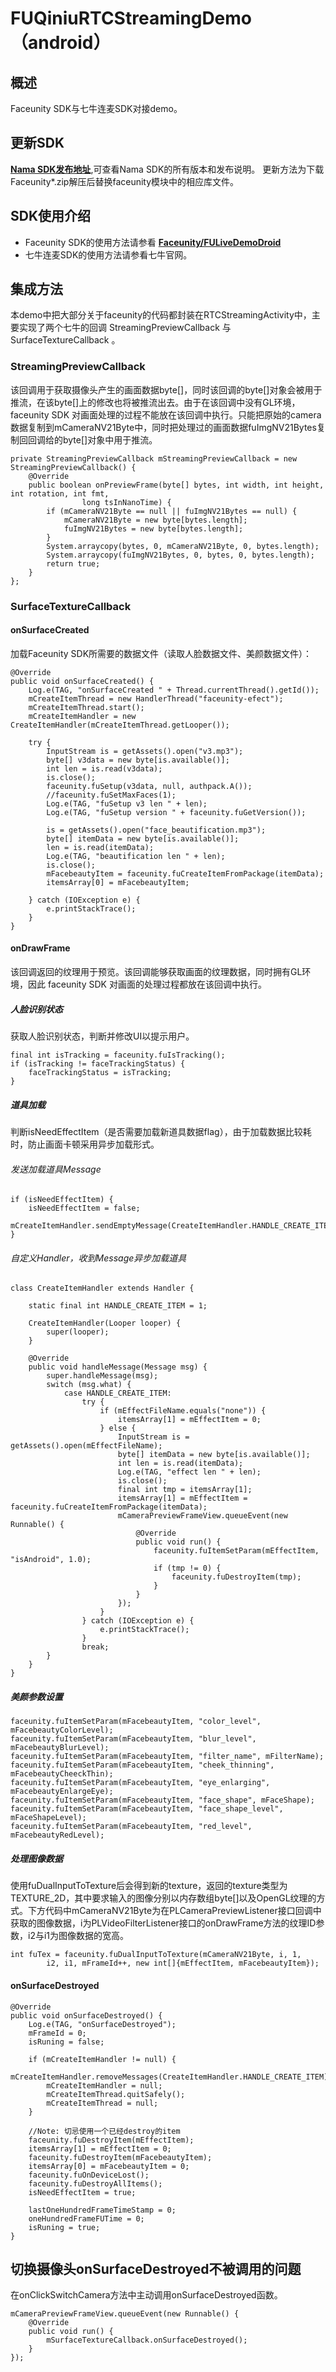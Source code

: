 ﻿# FUQiniuRTCStreamingDemo（android）

## 概述

Faceunity SDK与七牛连麦SDK对接demo。

## 更新SDK

[**Nama SDK发布地址**](https://github.com/Faceunity/FULiveDemoDroid/releases),可查看Nama SDK的所有版本和发布说明。
更新方法为下载Faceunity*.zip解压后替换faceunity模块中的相应库文件。

## SDK使用介绍

 - Faceunity SDK的使用方法请参看 [**Faceunity/FULiveDemoDroid**](https://github.com/Faceunity/FULiveDemoDroid)
 - 七牛连麦SDK的使用方法请参看七牛官网。

## 集成方法

本demo中把大部分关于faceunity的代码都封装在RTCStreamingActivity中，主要实现了两个七牛的回调 StreamingPreviewCallback 与 SurfaceTextureCallback 。

### StreamingPreviewCallback

该回调用于获取摄像头产生的画面数据byte[]，同时该回调的byte[]对象会被用于推流，在该byte[]上的修改也将被推流出去。由于在该回调中没有GL环境，faceunity SDK 对画面处理的过程不能放在该回调中执行。只能把原始的camera数据复制到mCameraNV21Byte中，同时把处理过的画面数据fuImgNV21Bytes复制回回调给的byte[]对象中用于推流。

```
private StreamingPreviewCallback mStreamingPreviewCallback = new StreamingPreviewCallback() {
    @Override
    public boolean onPreviewFrame(byte[] bytes, int width, int height, int rotation, int fmt,
                long tsInNanoTime) {
        if (mCameraNV21Byte == null || fuImgNV21Bytes == null) {
            mCameraNV21Byte = new byte[bytes.length];
            fuImgNV21Bytes = new byte[bytes.length];
        }
        System.arraycopy(bytes, 0, mCameraNV21Byte, 0, bytes.length);
        System.arraycopy(fuImgNV21Bytes, 0, bytes, 0, bytes.length);
        return true;
    }
};
```

### SurfaceTextureCallback

#### onSurfaceCreated

加载Faceunity SDK所需要的数据文件（读取人脸数据文件、美颜数据文件）：

```
@Override
public void onSurfaceCreated() {
    Log.e(TAG, "onSurfaceCreated " + Thread.currentThread().getId());
    mCreateItemThread = new HandlerThread("faceunity-efect");
    mCreateItemThread.start();
    mCreateItemHandler = new CreateItemHandler(mCreateItemThread.getLooper());

    try {
        InputStream is = getAssets().open("v3.mp3");
        byte[] v3data = new byte[is.available()];
        int len = is.read(v3data);
        is.close();
        faceunity.fuSetup(v3data, null, authpack.A());
        //faceunity.fuSetMaxFaces(1);
        Log.e(TAG, "fuSetup v3 len " + len);
        Log.e(TAG, "fuSetup version " + faceunity.fuGetVersion());

        is = getAssets().open("face_beautification.mp3");
        byte[] itemData = new byte[is.available()];
        len = is.read(itemData);
        Log.e(TAG, "beautification len " + len);
        is.close();
        mFacebeautyItem = faceunity.fuCreateItemFromPackage(itemData);
        itemsArray[0] = mFacebeautyItem;

    } catch (IOException e) {
        e.printStackTrace();
    }
}
```

#### onDrawFrame

该回调返回的纹理用于预览。该回调能够获取画面的纹理数据，同时拥有GL环境，因此 faceunity SDK 对画面的处理过程都放在该回调中执行。

##### 人脸识别状态

获取人脸识别状态，判断并修改UI以提示用户。

```
final int isTracking = faceunity.fuIsTracking();
if (isTracking != faceTrackingStatus) {
    faceTrackingStatus = isTracking;
}
```

##### 道具加载

判断isNeedEffectItem（是否需要加载新道具数据flag），由于加载数据比较耗时，防止画面卡顿采用异步加载形式。

###### 发送加载道具Message

```
if (isNeedEffectItem) {
    isNeedEffectItem = false;
    mCreateItemHandler.sendEmptyMessage(CreateItemHandler.HANDLE_CREATE_ITEM);
}
```

###### 自定义Handler，收到Message异步加载道具

```
class CreateItemHandler extends Handler {

    static final int HANDLE_CREATE_ITEM = 1;

    CreateItemHandler(Looper looper) {
        super(looper);
    }

    @Override
    public void handleMessage(Message msg) {
        super.handleMessage(msg);
        switch (msg.what) {
            case HANDLE_CREATE_ITEM:
                try {
                    if (mEffectFileName.equals("none")) {
                        itemsArray[1] = mEffectItem = 0;
                    } else {
                        InputStream is = getAssets().open(mEffectFileName);
                        byte[] itemData = new byte[is.available()];
                        int len = is.read(itemData);
                        Log.e(TAG, "effect len " + len);
                        is.close();
                        final int tmp = itemsArray[1];
                        itemsArray[1] = mEffectItem = faceunity.fuCreateItemFromPackage(itemData);
                        mCameraPreviewFrameView.queueEvent(new Runnable() {
                            @Override
                            public void run() {
                                faceunity.fuItemSetParam(mEffectItem, "isAndroid", 1.0);
                                if (tmp != 0) {
                                    faceunity.fuDestroyItem(tmp);
                                }
                            }
                        });
                    }
                } catch (IOException e) {
                    e.printStackTrace();
                }
                break;
        }
    }
}
```

##### 美颜参数设置

```
faceunity.fuItemSetParam(mFacebeautyItem, "color_level", mFacebeautyColorLevel);
faceunity.fuItemSetParam(mFacebeautyItem, "blur_level", mFacebeautyBlurLevel);
faceunity.fuItemSetParam(mFacebeautyItem, "filter_name", mFilterName);
faceunity.fuItemSetParam(mFacebeautyItem, "cheek_thinning", mFacebeautyCheeckThin);
faceunity.fuItemSetParam(mFacebeautyItem, "eye_enlarging", mFacebeautyEnlargeEye);
faceunity.fuItemSetParam(mFacebeautyItem, "face_shape", mFaceShape);
faceunity.fuItemSetParam(mFacebeautyItem, "face_shape_level", mFaceShapeLevel);
faceunity.fuItemSetParam(mFacebeautyItem, "red_level", mFacebeautyRedLevel);
```

##### 处理图像数据

使用fuDualInputToTexture后会得到新的texture，返回的texture类型为TEXTURE_2D，其中要求输入的图像分别以内存数组byte[]以及OpenGL纹理的方式。下方代码中mCameraNV21Byte为在PLCameraPreviewListener接口回调中获取的图像数据，i为PLVideoFilterListener接口的onDrawFrame方法的纹理ID参数，i2与i1为图像数据的宽高。

```
int fuTex = faceunity.fuDualInputToTexture(mCameraNV21Byte, i, 1,
        i2, i1, mFrameId++, new int[]{mEffectItem, mFacebeautyItem});
```

#### onSurfaceDestroyed

```
@Override
public void onSurfaceDestroyed() {
    Log.e(TAG, "onSurfaceDestroyed");
    mFrameId = 0;
    isRuning = false;

    if (mCreateItemHandler != null) {
        mCreateItemHandler.removeMessages(CreateItemHandler.HANDLE_CREATE_ITEM);
        mCreateItemHandler = null;
        mCreateItemThread.quitSafely();
        mCreateItemThread = null;
    }

    //Note: 切忌使用一个已经destroy的item
    faceunity.fuDestroyItem(mEffectItem);
    itemsArray[1] = mEffectItem = 0;
    faceunity.fuDestroyItem(mFacebeautyItem);
    itemsArray[0] = mFacebeautyItem = 0;
    faceunity.fuOnDeviceLost();
    faceunity.fuDestroyAllItems();
    isNeedEffectItem = true;

    lastOneHundredFrameTimeStamp = 0;
    oneHundredFrameFUTime = 0;
    isRuning = true;
}
```

## 切换摄像头onSurfaceDestroyed不被调用的问题

在onClickSwitchCamera方法中主动调用onSurfaceDestroyed函数。

```
mCameraPreviewFrameView.queueEvent(new Runnable() {
    @Override
    public void run() {
        mSurfaceTextureCallback.onSurfaceDestroyed();
    }
});
```